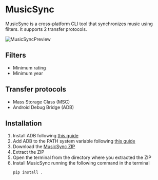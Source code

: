 # MusicSync
MusicSync is a cross-platform CLI tool that synchronizes music using filters.
It supports 2 transfer protocols.

![MusicSyncPreview](https://user-images.githubusercontent.com/49209517/82369777-da8fbd80-9a17-11ea-995b-cfbb823ddfb3.png)

## Filters
* Minimum rating
* Minimum year

## Transfer protocols
* Mass Storage Class (MSC)
* Android Debug Bridge (ADB)

## Installation
1. Install ADB following [this guide](https://www.xda-developers.com/install-adb-windows-macos-linux)
2. Add ADB to the PATH system variable following [this guide](https://www.xda-developers.com/adb-fastboot-any-directory-windows-linux)
3. Download the [MusicSync ZIP](https://github.com/serpest/MusicSync/archive/master.zip)
4. Extract the ZIP
5. Open the terminal from the directory where you extracted the ZIP
6. Install MusicSync running the following command in the terminal
	```
	pip install .
	```
